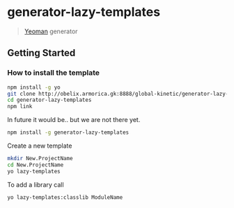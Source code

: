 # generator-lazy-templates

> [Yeoman](http://yeoman.io) generator


## Getting Started

### How to install the template

```bash
npm install -g yo
git clone http://obelix.armorica.gk:8888/global-kinetic/generator-lazy-templates.git
cd generator-lazy-templates
npm link
```
In future it would be.. but we are not there yet.
```bash
npm install -g generator-lazy-templates
```

Create a new template

```bash
mkdir New.ProjectName
cd New.ProjectName
yo lazy-templates
```
To add a library call
```bash
yo lazy-templates:classlib ModuleName
```





